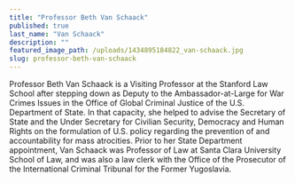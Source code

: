 ```yaml
---
title: "Professor Beth Van Schaack"
published: true
last_name: "Van Schaack"
description: ""
featured_image_path: /uploads/1434895184822_van-schaack.jpg
slug: professor-beth-van-schaack
---
```


Professor Beth Van Schaack is a Visiting Professor at the Stanford Law School after stepping down as Deputy to the Ambassador-at-Large for War Crimes Issues in the Office of Global Criminal Justice of the U.S. Department of State. In that capacity, she helped to advise the Secretary of State and the Under Secretary for Civilian Security, Democracy and Human Rights on the formulation of U.S. policy regarding the prevention of and accountability for mass atrocities. Prior to her State Department appointment, Van Schaack was Professor of Law at Santa Clara University School of Law, and was also a law clerk with the Office of the Prosecutor of the International Criminal Tribunal for the Former Yugoslavia.

